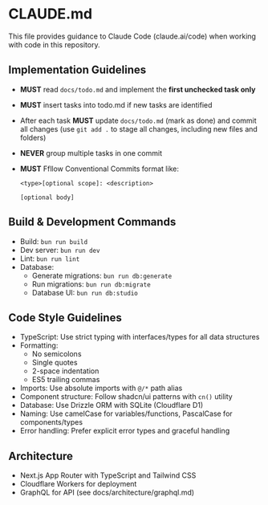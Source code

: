 # CLAUDE.md

This file provides guidance to Claude Code (claude.ai/code) when working with code in this repository.

## Implementation Guidelines

- **MUST** read `docs/todo.md` and implement the **first unchecked task only**
- **MUST** insert tasks into todo.md if new tasks are identified
- After each task **MUST** update `docs/todo.md` (mark as done) and commit all changes (use `git add .` to stage all changes, including new files and folders)
- **NEVER** group multiple tasks in one commit
- **MUST** Ffllow Conventional Commits format like:

  ```
  <type>[optional scope]: <description>

  [optional body]
  ```

## Build & Development Commands

- Build: `bun run build`
- Dev server: `bun run dev`
- Lint: `bun run lint`
- Database:
  - Generate migrations: `bun run db:generate`
  - Run migrations: `bun run db:migrate`
  - Database UI: `bun run db:studio`

## Code Style Guidelines

- TypeScript: Use strict typing with interfaces/types for all data structures
- Formatting:
  - No semicolons
  - Single quotes
  - 2-space indentation
  - ES5 trailing commas
- Imports: Use absolute imports with `@/*` path alias
- Component structure: Follow shadcn/ui patterns with `cn()` utility
- Database: Use Drizzle ORM with SQLite (Cloudflare D1)
- Naming: Use camelCase for variables/functions, PascalCase for components/types
- Error handling: Prefer explicit error types and graceful handling

## Architecture

- Next.js App Router with TypeScript and Tailwind CSS
- Cloudflare Workers for deployment
- GraphQL for API (see docs/architecture/graphql.md)
